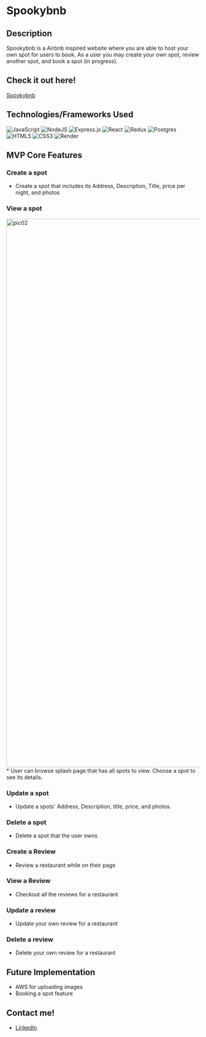 # Spookybnb

## Description
Spookybnb is a Airbnb inspired website where you are able to host your own spot for users to book. As a user you may create your own spot, review another spot, and book a spot (in progress).

## Check it out here!
[Spookybnb](https://airbnb-clone-ff80.onrender.com)

## Technologies/Frameworks Used
![JavaScript](https://img.shields.io/badge/javascript-%23323330.svg?style=for-the-badge&logo=javascript&logoColor=%23F7DF1E)
![NodeJS](https://img.shields.io/badge/node.js-6DA55F?style=for-the-badge&logo=node.js&logoColor=white)
![Express.js](https://img.shields.io/badge/express.js-%23404d59.svg?style=for-the-badge&logo=express&logoColor=%2361DAFB)
![React](https://img.shields.io/badge/react-%2320232a.svg?style=for-the-badge&logo=react&logoColor=%2361DAFB)
![Redux](https://img.shields.io/badge/redux-%23593d88.svg?style=for-the-badge&logo=redux&logoColor=white)
![Postgres](https://img.shields.io/badge/postgres-%23316192.svg?style=for-the-badge&logo=postgresql&logoColor=white)
![HTML5](https://img.shields.io/badge/html5-%23E34F26.svg?style=for-the-badge&logo=html5&logoColor=white)
![CSS3](https://img.shields.io/badge/css3-%231572B6.svg?style=for-the-badge&logo=css3&logoColor=white)
![Render](https://img.shields.io/badge/Render-%46E3B7.svg?style=for-the-badge&logo=render&logoColor=white)

## MVP Core Features
### Create a spot
* Create a spot that includes its Address, Description, Title, price per night, and photos

### View a spot
<img width="1429" alt="pic02" src="https://github.com/Mattchu18/SpookBnb/assets/113220412/4eb50fd1-86af-45dd-871f-6c1fa6b75c22">
* User can browse splash page that has all spots to view. Choose a spot to see its details.

### Update a spot
* Update a spots' Address, Description, title, price, and photos.

### Delete a spot
* Delete a spot that the user owns


### Create a Review
* Review a restaurant while on their page

### View a Review
* Checkout all the reviews for a restaurant

### Update a review
* Update your own review for a restaurant

### Delete a review
* Delete your own review for a restaurant

## Future Implementation
* AWS for uploading images
* Booking a spot feature

## Contact me!
* [LinkedIn](https://www.linkedin.com/in/matt-aung/)
